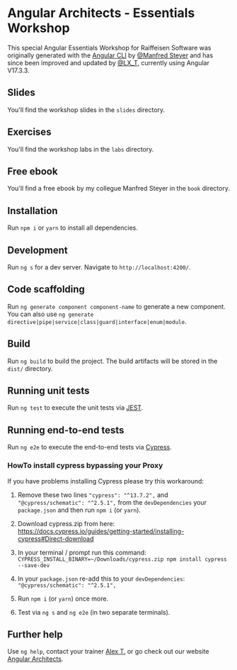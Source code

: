 # Angular Architects - Essentials Workshop

This special Angular Essentials Workshop for Raiffeisen Software was originally generated with the [Angular CLI](https://github.com/angular/angular-cli) by [@Manfred Steyer](https://twitter.com/ManfredSteyer) and has since been improved and updated by [@LX_T](https://twitter.com/LX_T), currently using Angular V17.3.3.

## Slides

You'll find the workshop slides in the `slides` directory.

## Exercises

You'll find the workshop labs in the `labs` directory.

## Free ebook

You'll find a free ebook by my collegue Manfred Steyer in the `book` directory.

## Installation

Run `npm i` or `yarn` to install all dependencies.

## Development

Run `ng s` for a dev server. Navigate to `http://localhost:4200/`.

## Code scaffolding

Run `ng generate component component-name` to generate a new component. You can also use `ng generate directive|pipe|service|class|guard|interface|enum|module`.

## Build

Run `ng build` to build the project. The build artifacts will be stored in the `dist/` directory.

## Running unit tests

Run `ng test` to execute the unit tests via [JEST](https://jestjs.io).

## Running end-to-end tests

Run `ng e2e` to execute the end-to-end tests via [Cypress](https://www.cypress.io/).

### HowTo install cypress bypassing your Proxy

If you have problems installing Cypress please try this workaround:

1. Remove these two lines `"cypress": "^13.7.2",` and `"@cypress/schematic": "^2.5.1",` from the `devDependencies` your `package.json` and then run `npm i` (or `yarn`).

2. Download cypress.zip from here: https://docs.cypress.io/guides/getting-started/installing-cypress#Direct-download

3. In your terminal / prompt run this command: `CYPRESS_INSTALL_BINARY=~/Downloads/cypress.zip npm install cypress --save-dev`

4. In your `package.json` re-add this to your `devDependencies`: `"@cypress/schematic": "^2.5.1",`

5. Run `npm i` (or `yarn`) once more.

6. Test via `ng s` and `ng e2e` (in two separate terminals).

## Further help

Use `ng help`, contact your trainer [Alex T.](https://alex.thalhammer.name) or go check out our website [Angular Architects](https://www.angulararchitects.io).
